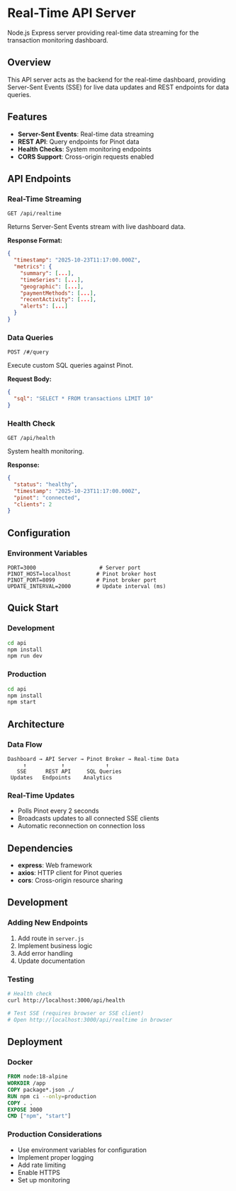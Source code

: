 # Real-Time API Server

Node.js Express server providing real-time data streaming for the transaction monitoring dashboard.

## Overview

This API server acts as the backend for the real-time dashboard, providing Server-Sent Events (SSE) for live data updates and REST endpoints for data queries.

## Features

- **Server-Sent Events**: Real-time data streaming
- **REST API**: Query endpoints for Pinot data
- **Health Checks**: System monitoring endpoints
- **CORS Support**: Cross-origin requests enabled

## API Endpoints

### Real-Time Streaming
```
GET /api/realtime
```
Returns Server-Sent Events stream with live dashboard data.

**Response Format:**
```json
{
  "timestamp": "2025-10-23T11:17:00.000Z",
  "metrics": {
    "summary": [...],
    "timeSeries": [...],
    "geographic": [...],
    "paymentMethods": [...],
    "recentActivity": [...],
    "alerts": [...]
  }
}
```

### Data Queries
```
POST /#/query
```

Execute custom SQL queries against Pinot.

**Request Body:**
```json
{
  "sql": "SELECT * FROM transactions LIMIT 10"
}
```

### Health Check
```
GET /api/health
```

System health monitoring.

**Response:**
```json
{
  "status": "healthy",
  "timestamp": "2025-10-23T11:17:00.000Z",
  "pinot": "connected",
  "clients": 2
}
```

## Configuration

### Environment Variables
```env
PORT=3000                    # Server port
PINOT_HOST=localhost        # Pinot broker host
PINOT_PORT=8099             # Pinot broker port
UPDATE_INTERVAL=2000        # Update interval (ms)
```

## Quick Start

### Development
```bash
cd api
npm install
npm run dev
```

### Production
```bash
cd api
npm install
npm start
```

## Architecture

### Data Flow
```
Dashboard → API Server → Pinot Broker → Real-time Data
     ↑           ↑             ↑
   SSE      REST API     SQL Queries
 Updates   Endpoints    Analytics
```

### Real-Time Updates
- Polls Pinot every 2 seconds
- Broadcasts updates to all connected SSE clients
- Automatic reconnection on connection loss

## Dependencies

- **express**: Web framework
- **axios**: HTTP client for Pinot queries
- **cors**: Cross-origin resource sharing

## Development

### Adding New Endpoints
1. Add route in `server.js`
2. Implement business logic
3. Add error handling
4. Update documentation

### Testing
```bash
# Health check
curl http://localhost:3000/api/health

# Test SSE (requires browser or SSE client)
# Open http://localhost:3000/api/realtime in browser
```

## Deployment

### Docker
```dockerfile
FROM node:18-alpine
WORKDIR /app
COPY package*.json ./
RUN npm ci --only=production
COPY . .
EXPOSE 3000
CMD ["npm", "start"]
```

### Production Considerations
- Use environment variables for configuration
- Implement proper logging
- Add rate limiting
- Enable HTTPS
- Set up monitoring
